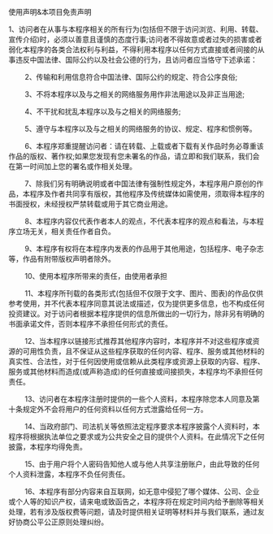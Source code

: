 使用声明&本项目免责声明


1、访问者在从事与本程序相关的所有行为(包括但不限于访问浏览、利用、转载、宣传介绍)时，必须以善意且谨慎的态度行事;访问者不得故意或者过失的损害或者弱化本程序的各类合法权利与利益，不得利用本程序以任何方式直接或者间接的从事违反中国法律、国际公约以及社会公德的行为，且访问者应当恪守下述承诺：

　　
2、传输和利用信息符合中国法律、国际公约的规定、符合公序良俗;

　　
3、不将本程序以及与之相关的网络服务用作非法用途以及非正当用途;

　　
4、不干扰和扰乱本程序以及与之相关的网络服务;

　　
5、遵守与本程序以及与之相关的网络服务的协议、规定、程序和惯例等。

　　
6、本程序郑重提醒访问者：请在转载、上载或者下载有关作品时务必尊重该作品的版权、著作权;如果您发现有您未署名的作品，请立即和我们联系，我们会在第一时间加上您的署名或作相关处理。

　　
7、除我们另有明确说明或者中国法律有强制性规定外，本程序用户原创的作品，本程序及作者共同享有版权，其他程序及传统媒体如需使用，须取得本程序的书面授权，未经授权严禁转载或用于其它商业用途。

　　
8、本程序内容仅代表作者本人的观点，不代表本程序的观点和看法，与本程序立场无关，相关责任作者自负。

　　
9、本程序有权将在本程序内发表的作品用于其他用途，包括程序、电子杂志等，作品有附带版权声明者除外。

　　
10、使用本程序所带来的责任，由使用者承担

　　
11、本程序所刊载的各类形式(包括但不仅限于文字、图片、图表)的作品仅供参考使用，并不代表本程序同意其说法或描述，仅为提供更多信息，也不构成任何投资建议。对于访问者根据本程序提供的信息所做出的一切行为，除非另有明确的书面承诺文件，否则本程序不承担任何形式的责任。

　　
12、当本程序以链接形式推荐其他程序内容时，本程序并不对这些程序或资源的可用性负责，且不保证从这些程序获取的任何内容、程序、服务或其他材料的真实性、合法性，对于任何因使用或信赖从此类程序或资源上获取的内容、程序、服务或其他材料而造成(或声称造成)的任何直接或间接损失，本程序均不承担任何责任。

　　
13、访问者在本程序注册时提供的一些个人资料，本程序除您本人同意及第十条规定外不会将用户的任何资料以任何方式泄露给任何一方。

　　
14、当政府部门、司法机关等依照法定程序要求本程序披露个人资料时，本程序将根据执法单位之要求或为公共安全之目的提供个人资料。在此情况下之任何披露，本程序均得免责。

　　
15、由于用户将个人密码告知他人或与他人共享注册账户，由此导致的任何个人资料泄露，本程序不负任何责任。

　　
16、本程序有部分内容来自互联网，如无意中侵犯了哪个媒体、公司、企业或个人等的知识产权，请来电或致函告之，本程序将在规定时间内给予删除等相关处理，若有涉及版权费等问题，请及时提供相关证明等材料并与我们联系，通过友好协商公平公正原则处理纠纷。

